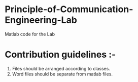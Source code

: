 # Principle-of-Communication-Engineering-Lab
Matlab code for the Lab

# Contribution guidelines :- 
1. Files should be arranged according to classes.
2. Word files should be separate from matlab files.